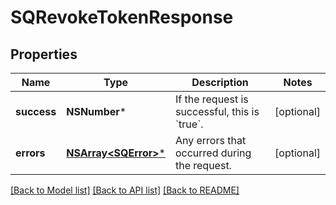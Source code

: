 # SQRevokeTokenResponse

## Properties
Name | Type | Description | Notes
------------ | ------------- | ------------- | -------------
**success** | **NSNumber*** | If the request is successful, this is &#x60;true&#x60;. | [optional] 
**errors** | [**NSArray&lt;SQError&gt;***](SQError.md) | Any errors that occurred during the request. | [optional] 

[[Back to Model list]](../README.md#documentation-for-models) [[Back to API list]](../README.md#documentation-for-api-endpoints) [[Back to README]](../README.md)


